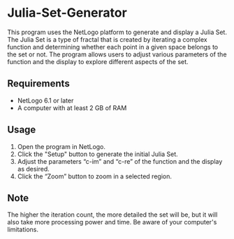 # Julia-Set-Generator
This program uses the NetLogo platform to generate and display a Julia Set. The Julia Set is a type of fractal that is created by iterating a complex function and determining whether each point in a given space belongs to the set or not. The program allows users to adjust various parameters of the function and the display to explore different aspects of the set.

## Requirements
* NetLogo 6.1 or later
* A computer with at least 2 GB of RAM

## Usage
1. Open the program in NetLogo.
2. Click the "Setup" button to generate the initial Julia Set.
3. Adjust the parameters “c-im” and “c-re” of the function and the display as desired.
4. Click the “Zoom” button to zoom in a selected region.

## Note
The higher the iteration count, the more detailed the set will be, but it will also take more processing power and time. Be aware of your computer's limitations.
